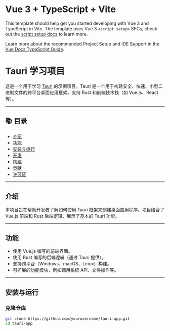 # Vue 3 + TypeScript + Vite

This template should help get you started developing with Vue 3 and TypeScript in Vite. The template uses Vue 3 `<script setup>` SFCs, check out the [script setup docs](https://v3.vuejs.org/api/sfc-script-setup.html#sfc-script-setup) to learn more.

Learn more about the recommended Project Setup and IDE Support in the [Vue Docs TypeScript Guide](https://vuejs.org/guide/typescript/overview.html#project-setup).


# Tauri 学习项目

这是一个用于学习 [Tauri](https://tauri.studio) 的示例项目。Tauri 是一个用于构建安全、快速、小型二进制文件的跨平台桌面应用框架，支持 Rust 和前端技术栈（如 Vue.js、React 等）。

---

## 📚 目录

- [介绍](#介绍)
- [功能](#功能)
- [安装与运行](#安装与运行)
- [开发](#开发)
- [构建](#构建)
- [贡献](#贡献)
- [许可证](#许可证)

---

## 介绍

本项目旨在帮助开发者了解如何使用 Tauri 框架来创建桌面应用程序。项目结合了 Vue.js 前端和 Rust 后端逻辑，展示了基本的 Tauri 功能。

---

## 功能

- 使用 Vue.js 编写的前端界面。
- 使用 Rust 编写的后端逻辑（通过 Tauri 提供）。
- 支持跨平台（Windows、macOS、Linux）构建。
- 可扩展的功能模块，例如调用系统 API、文件操作等。

---

## 安装与运行

### 克隆仓库

```bash
git clone https://github.com/yourusername/tauri-app.git
cd tauri-app